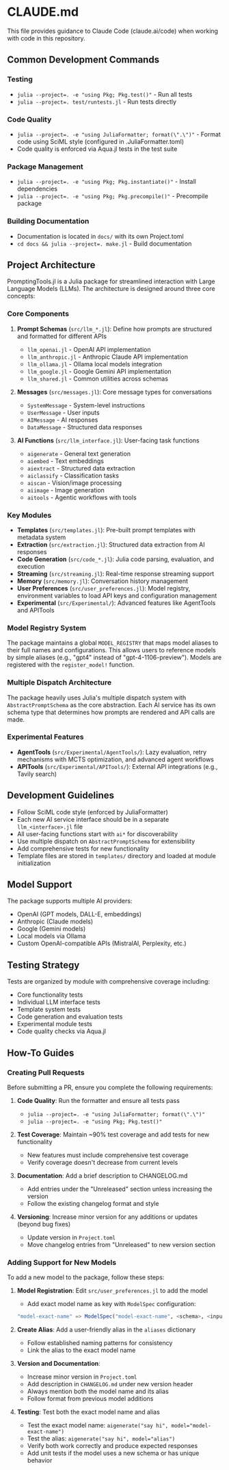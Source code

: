 # CLAUDE.md

This file provides guidance to Claude Code (claude.ai/code) when working with code in this repository.

## Common Development Commands

### Testing
- `julia --project=. -e "using Pkg; Pkg.test()"` - Run all tests
- `julia --project=. test/runtests.jl` - Run tests directly

### Code Quality
- `julia --project=. -e "using JuliaFormatter; format(\".\")"` - Format code using SciML style (configured in .JuliaFormatter.toml)
- Code quality is enforced via Aqua.jl tests in the test suite

### Package Management
- `julia --project=. -e "using Pkg; Pkg.instantiate()"` - Install dependencies
- `julia --project=. -e "using Pkg; Pkg.precompile()"` - Precompile package

### Building Documentation
- Documentation is located in `docs/` with its own Project.toml
- `cd docs && julia --project=. make.jl` - Build documentation

## Project Architecture

PromptingTools.jl is a Julia package for streamlined interaction with Large Language Models (LLMs). The architecture is designed around three core concepts:

### Core Components

1. **Prompt Schemas** (`src/llm_*.jl`): Define how prompts are structured and formatted for different APIs
   - `llm_openai.jl` - OpenAI API implementation
   - `llm_anthropic.jl` - Anthropic Claude API implementation  
   - `llm_ollama.jl` - Ollama local models integration
   - `llm_google.jl` - Google Gemini API implementation
   - `llm_shared.jl` - Common utilities across schemas

2. **Messages** (`src/messages.jl`): Core message types for conversations
   - `SystemMessage` - System-level instructions
   - `UserMessage` - User inputs
   - `AIMessage` - AI responses
   - `DataMessage` - Structured data responses

3. **AI Functions** (`src/llm_interface.jl`): User-facing task functions
   - `aigenerate` - General text generation
   - `aiembed` - Text embeddings
   - `aiextract` - Structured data extraction
   - `aiclassify` - Classification tasks
   - `aiscan` - Vision/image processing
   - `aiimage` - Image generation
   - `aitools` - Agentic workflows with tools

### Key Modules

- **Templates** (`src/templates.jl`): Pre-built prompt templates with metadata system
- **Extraction** (`src/extraction.jl`): Structured data extraction from AI responses
- **Code Generation** (`src/code_*.jl`): Julia code parsing, evaluation, and execution
- **Streaming** (`src/streaming.jl`): Real-time response streaming support
- **Memory** (`src/memory.jl`): Conversation history management
- **User Preferences** (`src/user_preferences.jl`): Model registry, environment variables to load API keys and configuration management
- **Experimental** (`src/Experimental/`): Advanced features like AgentTools and APITools

### Model Registry System

The package maintains a global `MODEL_REGISTRY` that maps model aliases to their full names and configurations. This allows users to reference models by simple aliases (e.g., "gpt4" instead of "gpt-4-1106-preview"). Models are registered with the `register_model!` function.

### Multiple Dispatch Architecture

The package heavily uses Julia's multiple dispatch system with `AbstractPromptSchema` as the core abstraction. Each AI service has its own schema type that determines how prompts are rendered and API calls are made.

### Experimental Features

- **AgentTools** (`src/Experimental/AgentTools/`): Lazy evaluation, retry mechanisms with MCTS optimization, and advanced agent workflows
- **APITools** (`src/Experimental/APITools/`): External API integrations (e.g., Tavily search)

## Development Guidelines

- Follow SciML code style (enforced by JuliaFormatter)
- Each new AI service interface should be in a separate `llm_<interface>.jl` file
- All user-facing functions start with `ai*` for discoverability
- Use multiple dispatch on `AbstractPromptSchema` for extensibility
- Add comprehensive tests for new functionality
- Template files are stored in `templates/` directory and loaded at module initialization

## Model Support

The package supports multiple AI providers:
- OpenAI (GPT models, DALL-E, embeddings)
- Anthropic (Claude models) 
- Google (Gemini models)
- Local models via Ollama
- Custom OpenAI-compatible APIs (MistralAI, Perplexity, etc.)

## Testing Strategy

Tests are organized by module with comprehensive coverage including:
- Core functionality tests
- Individual LLM interface tests  
- Template system tests
- Code generation and evaluation tests
- Experimental module tests
- Code quality checks via Aqua.jl

## How-To Guides

### Creating Pull Requests

Before submitting a PR, ensure you complete the following requirements:

1. **Code Quality**: Run the formatter and ensure all tests pass
   - `julia --project=. -e "using JuliaFormatter; format(\".\")"` 
   - `julia --project=. -e "using Pkg; Pkg.test()"`

2. **Test Coverage**: Maintain ~90% test coverage and add tests for new functionality
   - New features must include comprehensive test coverage
   - Verify coverage doesn't decrease from current levels

3. **Documentation**: Add a brief description to CHANGELOG.md
   - Add entries under the "Unreleased" section unless increasing the version
   - Follow the existing changelog format and style

4. **Versioning**: Increase minor version for any additions or updates (beyond bug fixes)
   - Update version in `Project.toml`
   - Move changelog entries from "Unreleased" to new version section

### Adding Support for New Models

To add a new model to the package, follow these steps:

1. **Model Registration**: Edit `src/user_preferences.jl` to add the model
   - Add exact model name as key with `ModelSpec` configuration:
   ```julia
   "model-exact-name" => ModelSpec("model-exact-name", <schema>, <input-cost-per-million>, <output-cost-per-million>, <description>)
   ```

2. **Create Alias**: Add a user-friendly alias in the `aliases` dictionary
   - Follow established naming patterns for consistency
   - Link the alias to the exact model name

3. **Version and Documentation**: 
   - Increase minor version in `Project.toml`
   - Add description in `CHANGELOG.md` under new version header
   - Always mention both the model name and its alias
   - Follow format from previous model additions

4. **Testing**: Test both the exact model name and alias
   - Test the exact model name: `aigenerate("say hi", model="model-exact-name")`
   - Test the alias: `aigenerate("say hi", model="alias")`
   - Verify both work correctly and produce expected responses
   - Add unit tests if the model uses a new schema or has unique behavior
